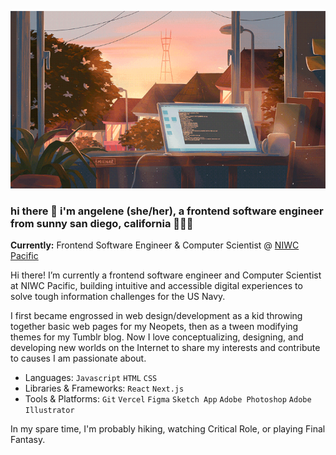 <!--
**angelenelm/angelenelm** is a ✨ _special_ ✨ repository because its `README.md` (this file) appears on your GitHub profile.

Here are some ideas to get you started:

- 🔭 I’m currently working on ...
- 🌱 I’m currently learning ...
- 👯 I’m looking to collaborate on ...
- 🤔 I’m looking for help with ...
- 💬 Ask me about ...
- 📫 How to reach me: ...
- 😄 Pronouns: ...
- ⚡ Fun fact: ...
-->

![Art by Mienar of an open laptop and coffee mug on a desk in front of a window overlooking the sunset and suburban houses](c490ca0a25bc300089e784e635ff465f.gif)

### hi there 👋 i'm angelene (she/her), a frontend software engineer from sunny san diego, california 👩🏻‍💻

**Currently:** Frontend Software Engineer & Computer Scientist @ [NIWC Pacific](https://www.niwcpacific.navy.mil/)

Hi there! I’m currently a frontend software engineer and Computer Scientist at NIWC Pacific, building intuitive and accessible digital experiences to solve tough information challenges for the US Navy.

I first became engrossed in web design/development as a kid throwing together basic web pages for my Neopets, then as a tween modifying themes for my Tumblr blog. Now I love conceptualizing, designing, and developing new worlds on the Internet to share my interests and contribute to causes I am passionate about.

- Languages: ```Javascript``` ```HTML``` ```CSS```
- Libraries & Frameworks: ```React``` ```Next.js```
- Tools & Platforms: ```Git``` ```Vercel``` ```Figma``` ```Sketch App``` ```Adobe Photoshop``` ```Adobe Illustrator```



In my spare time, I'm probably hiking, watching Critical Role, or playing Final Fantasy.
